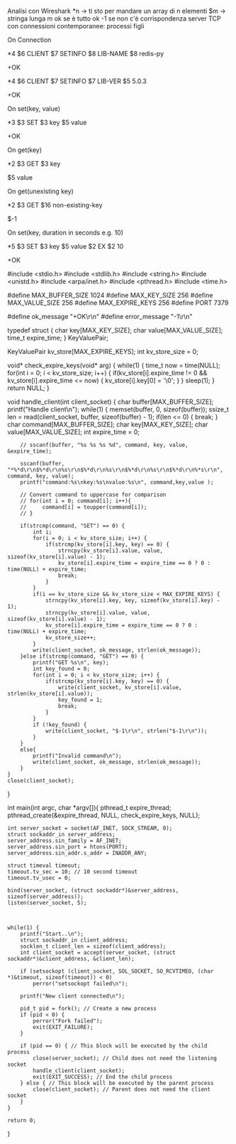 Analisi con Wireshark
\*n -> ti sto per mandare un array di n elementi
$m -> stringa lunga m
ok se è tutto ok
-1 se non c'è corrispondenza
server TCP con connessioni contemporanee: processi figli

On Connection

\*4
$6
CLIENT
$7
SETINFO
$8
LIB-NAME
$8
redis-py

+OK

\*4
$6
CLIENT
$7
SETINFO
$7
LIB-VER
$5
5.0.3

+OK

On set(key, value)

\*3
$3
SET
$3
key
$5
value

+OK

On get(key)

\*2
$3
GET
$3
key

$5
value

On get(unexisting key)

\*2
$3
GET
$16
non-existing-key

$-1

On set(key, duration in seconds e.g. 10)

\*5
$3
SET
$3
key
$5
value
$2
EX
$2
10

+OK

#include <stdio.h>
#include <stdlib.h>
#include <string.h>
#include <unistd.h>
#include <arpa/inet.h>
#include <pthread.h>
#include <time.h>

#define MAX_BUFFER_SIZE 1024
#define MAX_KEY_SIZE 256
#define MAX_VALUE_SIZE 256
#define MAX_EXPIRE_KEYS 256
#define PORT 7379

#define ok_message "+OK\r\n"
#define error_message "-1\r\n"

typedef struct {
char key[MAX_KEY_SIZE];
char value[MAX_VALUE_SIZE];
time_t expire_time;
} KeyValuePair;

KeyValuePair kv_store[MAX_EXPIRE_KEYS];
int kv_store_size = 0;

void* check_expire_keys(void* arg) {
while(1) {
time_t now = time(NULL);
for(int i = 0; i < kv_store_size; i++) {
if(kv_store[i].expire_time != 0 && kv_store[i].expire_time <= now) {
kv_store[i].key[0] = '\0';
}
}
sleep(1);
}
return NULL;
}

void handle_client(int client_socket) {
char buffer[MAX_BUFFER_SIZE];
printf("Handle client\n");
while(1) {
memset(buffer, 0, sizeof(buffer));
ssize_t len = read(client_socket, buffer, sizeof(buffer) - 1);
if(len <= 0) {
break;
}
char command[MAX_BUFFER_SIZE];
char key[MAX_KEY_SIZE];
char value[MAX_VALUE_SIZE];
int expire_time = 0;

        // sscanf(buffer, "%s %s %s %d", command, key, value, &expire_time);

        sscanf(buffer, "*%*d\r\n$%*d\r\n%s\r\n$%*d\r\n%s\r\n$%*d\r\n%s\r\n$%*d\r\n%*s\r\n", command, key, value);
        printf("command:%s\nkey:%s\nvalue:%s\n", command,key,value );

        // Convert command to uppercase for comparison
        // for(int i = 0; command[i]; i++){
        //     command[i] = toupper(command[i]);
        // }

        if(strcmp(command, "SET") == 0) {
            int i;
            for(i = 0; i < kv_store_size; i++) {
                if(strcmp(kv_store[i].key, key) == 0) {
                    strncpy(kv_store[i].value, value, sizeof(kv_store[i].value) - 1);
                    kv_store[i].expire_time = expire_time == 0 ? 0 : time(NULL) + expire_time;
                    break;
                }
            }
            if(i == kv_store_size && kv_store_size < MAX_EXPIRE_KEYS) {
                strncpy(kv_store[i].key, key, sizeof(kv_store[i].key) - 1);
                strncpy(kv_store[i].value, value, sizeof(kv_store[i].value) - 1);
                kv_store[i].expire_time = expire_time == 0 ? 0 : time(NULL) + expire_time;
                kv_store_size++;
            }
            write(client_socket, ok_message, strlen(ok_message));
        }else if(strcmp(command, "GET") == 0) {
            printf("GET %s\n", key);
            int key_found = 0;
            for(int i = 0; i < kv_store_size; i++) {
                if(strcmp(kv_store[i].key, key) == 0) {
                    write(client_socket, kv_store[i].value, strlen(kv_store[i].value));
                    key_found = 1;
                    break;
                }
            }
            if (!key_found) {
                write(client_socket, "$-1\r\n", strlen("$-1\r\n"));
            }
        }
        else{
            printf("Invalid command\n");
            write(client_socket, ok_message, strlen(ok_message));
        }
    }
    close(client_socket);

}

int main(int argc, char \*argv[]){
pthread_t expire_thread;
pthread_create(&expire_thread, NULL, check_expire_keys, NULL);

    int server_socket = socket(AF_INET, SOCK_STREAM, 0);
    struct sockaddr_in server_address;
    server_address.sin_family = AF_INET;
    server_address.sin_port = htons(PORT);
    server_address.sin_addr.s_addr = INADDR_ANY;

    struct timeval timeout;
    timeout.tv_sec = 10; // 10 second timeout
    timeout.tv_usec = 0;

    bind(server_socket, (struct sockaddr*)&server_address, sizeof(server_address));
    listen(server_socket, 5);



    while(1) {
        printf("Start..\n");
        struct sockaddr_in client_address;
        socklen_t client_len = sizeof(client_address);
        int client_socket = accept(server_socket, (struct sockaddr*)&client_address, &client_len);

        if (setsockopt (client_socket, SOL_SOCKET, SO_RCVTIMEO, (char *)&timeout, sizeof(timeout)) < 0)
            perror("setsockopt failed\n");

        printf("New client connected\n");

        pid_t pid = fork(); // Create a new process
        if (pid < 0) {
            perror("Fork failed");
            exit(EXIT_FAILURE);
        }

        if (pid == 0) { // This block will be executed by the child process
            close(server_socket); // Child does not need the listening socket
            handle_client(client_socket);
            exit(EXIT_SUCCESS); // End the child process
        } else { // This block will be executed by the parent process
            close(client_socket); // Parent does not need the client socket
        }
    }

    return 0;

}
